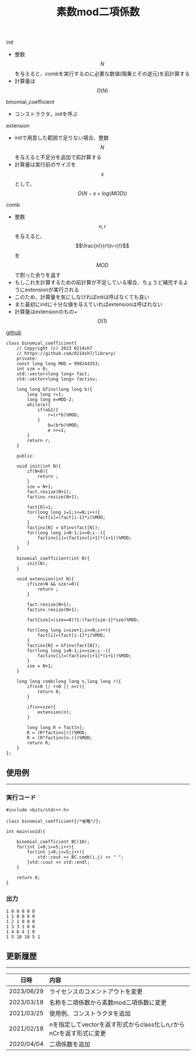 ﻿---
title: "素数mod二項係数"
permalink: /posts/binomial-coefficient
writer: 0214sh7
layout: library
---


init
- 整数$$N$$を与えると、combを実行するのに必要な数値(階乗とその逆元)を前計算する
- 計算量は$$Ο(N)$$

binomial_coefficient
- コンストラクタ。initを呼ぶ

extension
- initで用意した範囲で足りない場合、整数$$N$$を与えると不足分を追加で前計算する
- 計算量は実行前のサイズを$$s$$として、$$Ο(N-s+log(MOD))$$

comb
- 整数$$n,r$$を与えると、$$\frac{n!}{r!(n-r)!}$$を$$MOD$$で割った余りを返す
- もしこれを計算するための前計算が不足している場合、ちょうど補完するようにextensionが実行される
- このため、計算量を気にしなければinitは呼ばなくても良い
- また最初にinitに十分な値を与えていればextensionは呼ばれない
- 計算量はextensionのもの+$$Ο(1)$$

[github](https://github.com/0214sh7/procon-library/blob/master/math/binomial%20coefficient.cpp)

```
class binomial_coefficient{
    // Copyright (c) 2023 0214sh7
    // https://github.com/0214sh7/library/
    private:
    const long long MOD = 998244353;
    int sze = 0;
    std::vector<long long> fact;
    std::vector<long long> factinv;
    
    long long Gfinv(long long b){
        long long r=1;
        long long e=MOD-2;
        while(e){
            if(e&1){
                r=(r*b)%MOD;
            }
                b=(b*b)%MOD;
                e >>=1;
        }
        return r;
    }
    
    public:
    
    void init(int N){
        if(N<0){
            return ;
        }
        sze = N+1;
        fact.resize(N+1);
        factinv.resize(N+1);
        
        fact[0]=1;
        for(long long i=1;i<=N;i++){
            fact[i]=(fact[i-1]*i)%MOD;
        }
        factinv[N] = Gfinv(fact[N]);
        for(long long i=N-1;i>=0;i--){
            factinv[i]=(factinv[i+1]*(i+1))%MOD;
        }
    }
    
    binomial_coefficient(int N){
        init(N);
    }
    
    void extension(int N){
        if(sze>N && sze!=0){
            return ;
        }
        
        fact.resize(N+1);
        factinv.resize(N+1);
        
        fact[sze]=(sze==0)?1:(fact[sze-1]*sze)%MOD;
        
        for(long long i=sze+1;i<=N;i++){
            fact[i]=(fact[i-1]*i)%MOD;
        }
        factinv[N] = Gfinv(fact[N]);
        for(long long i=N-1;i>=sze;i--){
            factinv[i]=(factinv[i+1]*(i+1))%MOD;
        }
        sze = N+1;
    }
    
    long long comb(long long n,long long r){
        if(n<0 || r<0 || n<r){
            return 0;
        }
        
        if(n>=sze){
            extension(n);
        }
        
        long long R = fact[n];
        R = (R*factinv[r])%MOD;
        R = (R*factinv[n-r])%MOD;
        return R;
    }
};
```

## 使用例
***

### 実行コード
```
#include <bits/stdc++.h>

class binomial_coefficient{/*省略*/};

int main(void){
    
    binomial_coefficient BC(10);
    for(int i=0;i<=5;i++){
        for(int j=0;j<=5;j++){
            std::cout << BC.comb(i,j) << " ";
        }std::cout << std::endl;
    }
    
    return 0;
}
```

### 出力
```
1 0 0 0 0 0 
1 1 0 0 0 0 
1 2 1 0 0 0 
1 3 3 1 0 0 
1 4 6 4 1 0 
1 5 10 10 5 1 
```


## 更新履歴
***

| 日時 | 内容 |
| :---: | :--- |
| 2023/06/29 | ライセンスのコメントアウトを変更 |
| 2023/03/18 | 名称を二項係数から素数mod二項係数に変更 |
| 2021/03/25 | 使用例、コンストラクタを追加 |
| 2021/02/18 | nを指定してvectorを返す形式からclass化しn,rからnCrを返す形式に変更 |
| 2020/04/04 | 二項係数を追加 |